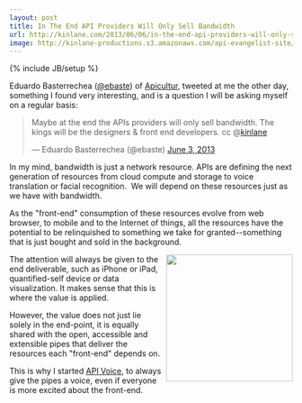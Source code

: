 ```yaml
---
layout: post
title: In The End API Providers Will Only Sell Bandwidth
url: http://kinlane.com/2013/06/06/in-the-end-api-providers-will-only-sell-bandwidth/
image: http://kinlane-productions.s3.amazonaws.com/api-evangelist-site/blog/apicultur-logo.png
---
```

{% include JB/setup %}
<p>
     Eduardo Basterrechea (<a href="https://twitter.com/ebaste">@ebaste</a>) of <a href="http://www.apicultur.com/en/" target="_blank">Apicultur</a>, tweeted at me the other day, something I found very interesting, and is a question I will be asking myself on a regular basis:
</p>
<div>
     <blockquote class="twitter-tweet">
          <p>
               Maybe at the end the APIs providers will only sell bandwidth. The kings will be the designers &amp; front end developers. cc @<a href="https://twitter.com/kinlane">kinlane</a>
          </p>— Eduardo Basterrechea (@ebaste) <a href="https://twitter.com/ebaste/status/341664809101705216">June 3, 2013</a>
     </blockquote>
</div>
<p>
     In my mind, bandwidth is just a network resource. APIs are defining the next generation of resources from cloud compute and storage to voice translation or facial recognition.  We will depend on these resources just as we have with bandwidth.
</p>
<p>
     As the "front-end" consumption of these resources evolve from web browser, to mobile and to the Internet of things, all the resources have the potential to be relinquished to something we take for granted--something that is just bought and sold in the background.
</p>
<p>
     <a href="http://www.apicultur.com/en/" target="_blank"><img src="https://s3.amazonaws.com/kinlane-productions/api-evangelist/apicultur/apicultur-logo.png"  width="225" align="right" /></a>
</p>
<p>
     The attention will always be given to the end deliverable, such as iPhone or iPad, quantified-self device or data visualization. It makes sense that this is where the value is applied.
</p>
<p>
     However, the value does not just lie solely in the end-point, it is equally shared with the open, accessible and extensible pipes that deliver the resources each "front-end" depends on.
</p>
<p>
     This is why I started <a title="API Voice" href="http://apivoice.com">API Voice</a>, to always give the pipes a voice, even if everyone is more excited about the front-end.
</p>
